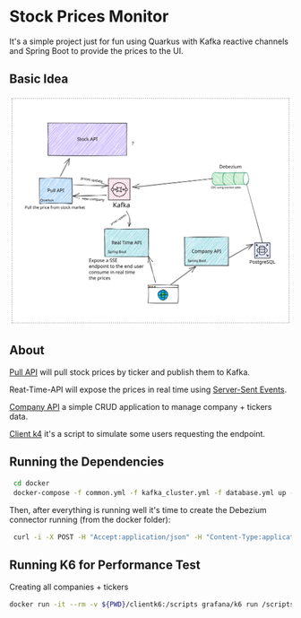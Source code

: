 # Stock Prices Monitor
It's a simple project just for fun using Quarkus with Kafka reactive channels and Spring Boot to provide the prices to the UI.

## Basic Idea
![Idea](/docs/idea.excalidraw.svg)

## About

[Pull API](/pull-api/) will pull stock prices by ticker and publish them to Kafka.

Reat-Time-API will expose the prices in real time using [Server-Sent Events](https://developer.mozilla.org/en-US/docs/Web/API/Server-sent_events/Using_server-sent_events). 

[Company API](/company-api/) a simple CRUD application to manage company + tickers data.

[Client k4](/client-k4/) it's a script to simulate some users requesting the endpoint.

## Running the Dependencies
```bash
 cd docker
 docker-compose -f common.yml -f kafka_cluster.yml -f database.yml up -d
```
Then, after everything is running well it's time to create the Debezium connector running (from the docker folder):
```bash
 curl -i -X POST -H "Accept:application/json" -H "Content-Type:application/json" 127.0.0.1:8083/connectors/ --data "@configs/debezium.json"
```

## Running K6 for Performance Test
Creating all companies + tickers
```bash
docker run -it --rm -v ${PWD}/clientk6:/scripts grafana/k6 run /scripts/create-companies.js
 ```

